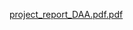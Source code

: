 [project_report_DAA.pdf.pdf](https://github.com/user-attachments/files/18075212/project_report_DAA.pdf.pdf)
